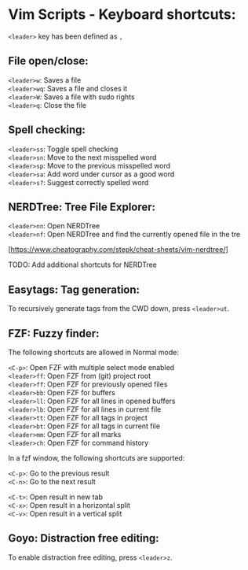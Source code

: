Vim Scripts - Keyboard shortcuts:
=================================

`<leader>` key has been defined as `,`

File open/close:
----------------
`<leader>w`: Saves a file<br/>
`<leader>wq`: Saves a file and closes it<br/>
`<leader>W`: Saves a file with sudo rights<br/>
`<leader>q`: Close the file<br/>


Spell checking:
---------------

`<leader>ss`: Toggle spell checking<br/>
`<leader>sn`: Move to the next misspelled word<br/>
`<leader>sp`: Move to the previous misspelled word<br/>
`<leader>sa`: Add word under cursor as a good word<br/>
`<leader>s?`: Suggest correctly spelled word<br/>

NERDTree: Tree File Explorer:
-----------------------------

`<leader>nn`: Open NERDTree<br/>
`<leader>nf`: Open NERDTree and find the currently opened file in the tre<br/>

[https://www.cheatography.com/stepk/cheat-sheets/vim-nerdtree/]

TODO: Add additional shortcuts for NERDTree

Easytags: Tag generation:
-------------------------
To recursively generate tags from the CWD down, press `<leader>ut`.


FZF: Fuzzy finder:
------------------

The following shortcuts are allowed in Normal mode:

`<C-p>`: Open FZF with multiple select mode enabled<br/>
`<leader>ff`: Open FZF from (git) project root<br/>
`<leader>ff`: Open FZF for previously opened files<br/>
`<leader>bb`: Open FZF for buffers<br/>
`<leader>ll`: Open FZF for all lines in opened buffers<br/>
`<leader>lb`: Open FZF for all lines in current file<br/>
`<leader>tt`: Open FZF for all tags in project<br/>
`<leader>bt`: Open FZF for all tags in current file<br/>
`<leader>mm`: Open FZF for all marks<br/>
`<leader>ch`: Open FZF for command history<br/>

In a fzf window, the following shortcuts are supported:

`<C-p>`: Go to the previous result<br/>
`<C-n>`: Go to the next result<br/>

`<C-t>`: Open result in new tab<br/>
`<C-x>`: Open result in a horizontal split<br/>
`<C-v>`: Open result in a vertical split<br/>

Goyo: Distraction free editing:
-------------------------------

To enable distraction free editing, press `<leader>z`.

